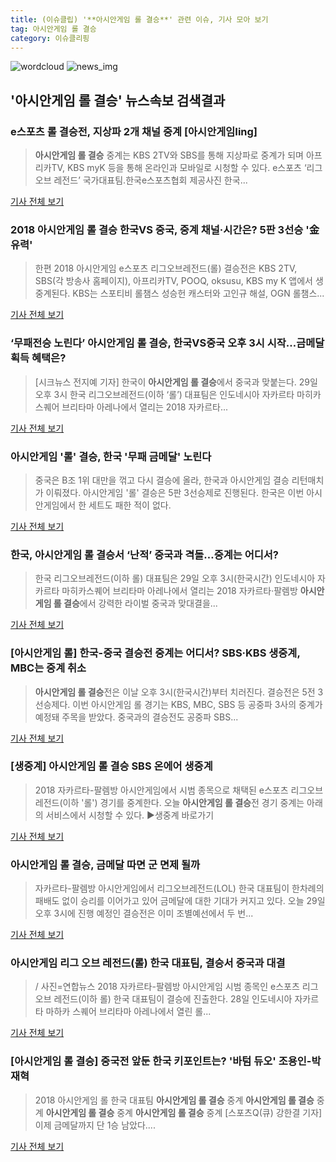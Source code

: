 ```yaml
---
title: (이슈클립) '**아시안게임 롤 결승**' 관련 이슈, 기사 모아 보기
tag: 아시안게임 롤 결승
category: 이슈클리핑
---
```

![wordcloud](https://s3.ap-northeast-2.amazonaws.com/lyrics101-wordcloud/2018-08-29-1535510014.png)
![news_img](https://user-images.githubusercontent.com/42597476/44507050-1206f400-a6e4-11e8-8d98-7ffbfebb353f.png)
## **'**아시안게임 롤 결승**'** 뉴스속보 검색결과
### e스포츠 롤 결승전, 지상파 2개 채널 중계 [아시안게임Iing]

>**아시안게임 롤 결승** 중계는 KBS 2TV와 SBS를 통해 지상파로 중계가 되며 아프리카TV, KBS myK 등을 통해 온라인과 모바일로 시청할 수 있다. e스포츠 ‘리그오브 레전드’ 국가대표팀.한국e스포츠협회 제공사진 한국...

<a href="http://sports.khan.co.kr/news/sk_index.html?art_id=201808291021003&sec_id=530601&pt=nv" target="_blank">기사 전체 보기</a>

### 2018 **아시안게임 롤 결승** 한국VS 중국, 중계 채널·시간은? 5판 3선승 '金 유력'

>한편 2018 아시안게임 e스포츠 리그오브레전드(롤) 결승전은 KBS 2TV, SBS(각 방송사 홈페이지), 아프리카TV, POOQ, oksusu, KBS my K 앱에서 생중계된다.  KBS는 스포티비 롤챔스 성승헌 캐스터와 고인규 해설, OGN 롤챔스...

<a href="http://www.kyeongin.com/main/view.php?key=20180829001041388" target="_blank">기사 전체 보기</a>

### ‘무패전승 노린다’ **아시안게임 롤 결승**, 한국VS중국 오후 3시 시작…금메달 획득 혜택은?

>[시크뉴스 전지예 기자] 한국이 **아시안게임 롤 결승**에서 중국과 맞붙는다. 29일 오후 3시 한국 리그오브레전드(이하 ‘롤’) 대표팀은 인도네시아 자카르타 마히카스퀘어 브리타마 아레나에서 열리는 2018 자카르타...

<a href="http://chicnews.mk.co.kr/article.php?aid=1535508702208677018" target="_blank">기사 전체 보기</a>

### 아시안게임 '롤' 결승, 한국 '무패 금메달' 노린다

>중국은 B조 1위 대만을 꺾고 다시 결승에 올라, 한국과 아시안게임 결승 리턴매치가 이뤄졌다. 아시안게임 '롤' 결승은 5판 3선승제로 진행된다. 한국은 이번 아시안게임에서 한 세트도 패한 적이 없다.

<a href="http://www.gametoc.co.kr/news/articleView.html?idxno=48956" target="_blank">기사 전체 보기</a>

### 한국, **아시안게임 롤 결승**서 ‘난적’ 중국과 격돌…중계는 어디서?

>한국 리그오브레전드(이하 롤) 대표팀은 29일 오후 3시(한국시간) 인도네시아 자카르타 마히카스퀘어 브리타마 아레나에서 열리는 2018 자카르타·팔렘방 **아시안게임 롤 결승**에서 강력한 라이벌 중국과 맞대결을...

<a href="http://news.donga.com/3/all/20180829/91727969/2" target="_blank">기사 전체 보기</a>

### [아시안게임 롤] 한국-중국 결승전 중계는 어디서? SBS·KBS 생중계, MBC는 중계 취소

>**아시안게임 롤 결승**전은 이날 오후 3시(한국시간)부터 치러진다. 결승전은 5전 3선승제다. 이번 아시안게임 롤 경기는 KBS, MBC, SBS 등 공중파 3사의 중계가 예정돼 주목을 받았다. 중국과의 결승전도 공중파 SBS...

<a href="http://www.ajunews.com/view/20180829100142327" target="_blank">기사 전체 보기</a>

### [생중계] **아시안게임 롤 결승** SBS 온에어 생중계

>2018 자카르타-팔렘방 아시안게임에서 시범 종목으로 채택된 e스포츠 리그오브레전드(이하 '롤') 경기를 중계한다. 오늘 **아시안게임 롤 결승**전 경기 중계는 아래의 서비스에서 시청할 수 있다. ▶생중계 바로가기    

<a href="https://programs.sbs.co.kr/sports/ag2018/article/56053/S10009190709" target="_blank">기사 전체 보기</a>

### **아시안게임 롤 결승**, 금메달 따면 군 면제 될까

>자카르타-팔렘방 아시안게임에서 리그오브레전드(LOL) 한국 대표팀이 한차례의 패배도 없이 승리를 이어가고 있어 금메달에 대한 기대가 커지고 있다. 오늘 29일 오후 3시에 진행 예정인 결승전은 이미 조별예선에서 두 번...

<a href="http://www.zdnet.co.kr/ArticleView.asp?artice_id=20180829111155" target="_blank">기사 전체 보기</a>

### 아시안게임 리그 오브 레전드(롤) 한국 대표팀, 결승서 중국과 대결

>/ 사진=연합뉴스 2018 자카르타-팔렘방 아시안게임 시범 종목인 e스포츠 리그 오브 레전드(이하 롤) 한국 대표팀이 결승에 진출한다. 28일 인도네시아 자카르타 마하카 스퀘어 브리타마 아레나에서 열린 롤...

<a href="http://view.asiae.co.kr/news/view.htm?idxno=2018082910082069306" target="_blank">기사 전체 보기</a>

### [**아시안게임 롤 결승**] 중국전 앞둔 한국 키포인트는? '바텀 듀오' 조용인-박재혁

>2018 아시안게임 롤 한국 대표팀 **아시안게임 롤 결승** 중계 **아시안게임 롤 결승** 중계 **아시안게임 롤 결승** 중계 **아시안게임 롤 결승** 중계 [스포츠Q(큐) 강한결 기자] 이제 금메달까지 단 1승 남았다....

<a href="http://www.sportsq.co.kr/news/articleView.html?idxno=300494" target="_blank">기사 전체 보기</a>


